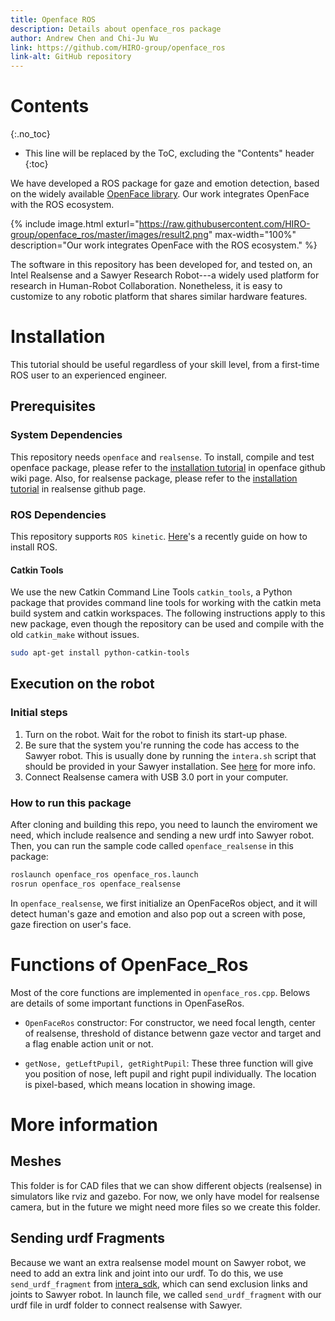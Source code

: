 ```yaml
---
title: Openface ROS
description: Details about openface_ros package
author: Andrew Chen and Chi-Ju Wu
link: https://github.com/HIRO-group/openface_ros
link-alt: GitHub repository
---
```


# Contents
{:.no_toc}

* This line will be replaced by the ToC, excluding the "Contents" header
{:toc}

We have developed a ROS package for gaze and emotion detection, based on the widely available [OpenFace library](https://github.com/TadasBaltrusaitis/OpenFace/wiki). Our work integrates OpenFace with the ROS ecosystem.

{% include image.html exturl="https://raw.githubusercontent.com/HIRO-group/openface_ros/master/images/result2.png" max-width="100%" description="Our work integrates OpenFace with the ROS ecosystem." %}

The software in this repository has been developed for, and tested on, an Intel Realsense and a Sawyer Research Robot---a widely used platform for research in Human-Robot Collaboration. Nonetheless, it is easy to customize to any robotic platform that shares similar hardware features.

# Installation

This tutorial should be useful regardless of your skill level, from a first-time ROS user to an experienced engineer.

## Prerequisites

### System Dependencies

This repository needs `openface` and `realsense`. To install, compile and test openface package, please refer to the [installation tutorial](https://github.com/TadasBaltrusaitis/OpenFace/wiki) in openface github wiki page. Also, for realsense package, please refer to the [installation tutorial](https://github.com/IntelRealSense/realsense-ros) in realsense github page.

### ROS Dependencies

This repository supports `ROS kinetic`. [Here](https://hiro-group.ronc.one/ros_kinetic_installation.html)'s a recently guide on how to install ROS.

#### Catkin Tools

We use the new Catkin Command Line Tools `catkin_tools`, a Python package that provides command line tools for working with the catkin meta build system and catkin workspaces. The following instructions apply to this new package, even though the repository can be used and compile with the old `catkin_make` without issues.

```sh
sudo apt-get install python-catkin-tools
```

## Execution on the robot

### Initial steps

 1. Turn on the robot. Wait for the robot to finish its start-up phase.
 2. Be sure that the system you're running the code has access to the Sawyer robot. This is usually done by running the `intera.sh` script that should be provided in your Sawyer installation. See [here](http://sdk.rethinkrobotics.com/intera/SDK_Shell) for more info.
 3. Connect Realsense camera with USB 3.0 port in your computer.

### How to run this package

After cloning and building this repo, you need to launch the enviroment we need, which include realsence and sending a new urdf into Sawyer robot. Then, you can run the sample code called `openface_realsense` in this package:

```sh
roslaunch openface_ros openface_ros.launch
rosrun openface_ros openface_realsense
```

In `openface_realsense`, we first initialize an OpenFaceRos object, and it will detect human's gaze and emotion and also pop out a screen with pose, gaze firection on user's face.

# Functions of OpenFace_Ros

Most of the core functions are implemented in `openface_ros.cpp`. Belows are details of some important functions in OpenFaseRos.

* `OpenFaceRos` constructor: For constructor, we need focal length, center of realsense, threshold of distance betwenn gaze vector and target and a flag enable action unit or not.

* `getNose, getLeftPupil, getRightPupil`: These three function will give you position of nose, left pupil and right pupil individually. The location is pixel-based, which means location in showing image.

# More information

## Meshes

This folder is for CAD files that we can show different objects (realsense) in simulators like rviz and gazebo. For now, we only have model for realsense camera, but in the future we might need more files so we create this folder.

## Sending urdf Fragments

Because we want an extra realsense model mount on Sawyer robot, we need to add an extra link and joint into our urdf. To do this, we use `send_urdf_fragment` from [intera_sdk](https://github.com/RethinkRobotics/intera_sdk/tree/master/intera_interface/scripts), which can send exclusion links and joints to Sawyer robot. In launch file, we called `send_urdf_fragment` with our urdf file in urdf folder to connect realsense with Sawyer.


